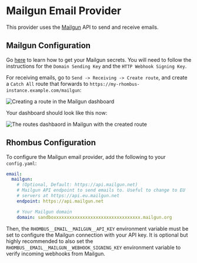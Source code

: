 # Mailgun Email Provider

This provider uses the [Mailgun](https://mailgun.com) API to send and receive emails.

## Mailgun Configuration

Go [here](https://help.mailgun.com/hc/en-us/articles/203380100-Where-can-I-find-my-API-keys-and-SMTP-credentials) to learn how to get your Mailgun secrets. You will need to follow the instructions for the `Domain Sending Key` and the `HTTP Webhook Signing Key`.

For receiving emails, go to `Send -> Receiving -> Create route`, and create a `Catch All` route that forwards to `https://my-rhombus-instance.example.com/mailgun`:

![Creating a route in the Mailgun dashboard](/mailgun/create.png)

Your dashboard should look like this now:

![The routes dashbaord in Mailgun with the created route](/mailgun/routes.png)

## Rhombus Configuration

To configure the Mailgun email provider, add the following to your `config.yaml`:

```yaml
email:
  mailgun:
    # (Optional, Default: https://api.mailgun.net)
    # Mailgun API endpoint to send emails to. Useful to change to EU
    # servers at https://api.eu.mailgun.net
    endpoint: https://api.mailgun.net

    # Your Mailgun domain
    domain: sandboxxxxxxxxxxxxxxxxxxxxxxxxxxxxxxxxx.mailgun.org
```

Then, the `RHOMBUS__EMAIL__MAILGUN__API_KEY` environment variable must be set to configure the Mailgun connection with your API key. It is optional but highly recommended to also set the `RHOMBUS__EMAIL__MAILGUN__WEBHOOK_SIGNING_KEY` environment variable to verify incoming webhooks from Mailgun.
